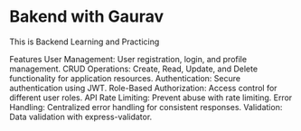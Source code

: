# Bakend with Gaurav

This is Backend Learning and Practicing 

Features
User Management: User registration, login, and profile management.
CRUD Operations: Create, Read, Update, and Delete functionality for application resources.
Authentication: Secure authentication using JWT.
Role-Based Authorization: Access control for different user roles.
API Rate Limiting: Prevent abuse with rate limiting.
Error Handling: Centralized error handling for consistent responses.
Validation: Data validation with express-validator.